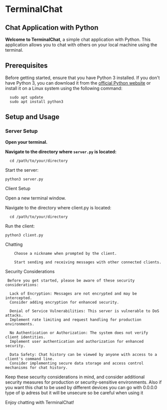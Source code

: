 # TerminalChat

## Chat Application with Python

**Welcome to TerminalChat**, a simple chat application with Python. This application allows you to chat with others on your local machine using the terminal.

## Prerequisites

Before getting started, ensure that you have Python 3 installed. If you don't have Python 3, you can download it from the [official Python website](https://www.python.org/downloads) or install it on a Linux system using the following command:
   
      sudo apt update
      sudo apt install python3
## Setup and Usage

### Server Setup

**Open your terminal.**

**Navigate to the directory where `server.py` is located:**
   

      cd /path/to/your/directory

Start the server:



    python3 server.py

Client Setup

Open a new terminal window.

Navigate to the directory where client.py is located:


      cd /path/to/your/directory

Run the client:

    python3 client.py

Chatting

        Choose a nickname when prompted by the client.

        Start sending and receiving messages with other connected clients.

Security Considerations

     Before you get started, please be aware of these security considerations:

      Lack of Encryption: Messages are not encrypted and may be intercepted. 
      Consider adding encryption for enhanced security.

      Denial of Service Vulnerabilities: This server is vulnerable to DoS attacks. 
      Implement rate limiting and request handling for production environments.

      No Authentication or Authorization: The system does not verify client identities. 
      Implement user authentication and authorization for enhanced security.

      Data Safety: Chat history can be viewed by anyone with access to a client's command line. 
      Consider implementing secure data storage and access control mechanisms for chat history.

Keep these security considerations in mind, and consider additional security measures for production or security-sensitive environments.
Also if you want this chat to be used by different devices you can go with 0.0.0.0 type of ip adress but it will be unsecure so be careful when using it

Enjoy chatting with TerminalChat!


